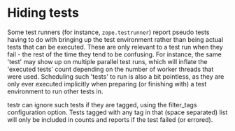 # Hiding tests

Some test runners (for instance, `zope.testrunner`) report pseudo tests having to
do with bringing up the test environment rather than being actual tests that
can be executed. These are only relevant to a test run when they fail - the
rest of the time they tend to be confusing. For instance, the same 'test' may
show up on multiple parallel test runs, which will inflate the 'executed tests'
count depending on the number of worker threads that were used. Scheduling such
'tests' to run is also a bit pointless, as they are only ever executed
implicitly when preparing (or finishing with) a test environment to run other
tests in.

testr can ignore such tests if they are tagged, using the filter_tags
configuration option. Tests tagged with any tag in that (space separated) list
will only be included in counts and reports if the test failed (or errored).
